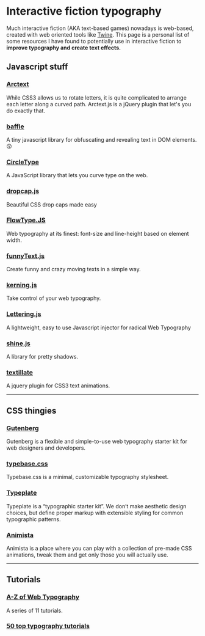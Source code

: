 # Interactive fiction typography

Much interactive fiction (AKA text-based games) nowadays is web-based, created with web oriented tools like [Twine](http://twinery.org). This page is a personal list of some resources I have found to potentially use in interactive fiction to **improve typography and create text effects.**

## Javascript stuff

### [Arctext](https://github.com/codrops/Arctext)
While CSS3 allows us to rotate letters, it is quite complicated to arrange each letter along a curved path. Arctext.js is a jQuery plugin that let's you do exactly that.  

### [baffle](https://github.com/camwiegert/baffle)
A tiny javascript library for obfuscating and revealing text in DOM elements. 😲

### [CircleType](https://github.com/peterhry/CircleType)
A JavaScript library that lets you curve type on the web.

### [dropcap.js](https://github.com/adobe-webplatform/dropcap.js)
Beautiful CSS drop caps made easy 

### [FlowType.JS](https://github.com/simplefocus/FlowType.JS)
Web typography at its finest: font-size and line-height based on element width. 

### [funnyText.js](https://github.com/alvarotrigo/funnyText.js)
Create funny and crazy moving texts in a simple way.

### [kerning.js](https://github.com/endtwist/kerning.js)
Take control of your web typography. 

### [Lettering.js](https://github.com/davatron5000/Lettering.js)
A lightweight, easy to use Javascript <span> injector for radical Web Typography 

### [shine.js](https://github.com/bigspaceship/shine.js)
A library for pretty shadows. 

### [textillate](https://github.com/jschr/textillate)
A jquery plugin for CSS3 text animations. 

---

## CSS thingies

### [Gutenberg](https://matejlatin.github.io/Gutenberg/)
Gutenberg is a flexible and simple-to-use web typography starter kit for web designers and developers. 

### [typebase.css](http://devinhunt.github.io/typebase.css/)
Typebase.css is a minimal, customizable typography stylesheet.

### [Typeplate](http://typeplate.com/)
Typeplate is a “typographic starter kit”. We don’t make aesthetic design choices, but define proper markup with extensible styling for common typographic patterns. 

### [Animista](http://animista.net)
Animista is a place where you can play with a collection of pre-made CSS animations, tweak them and get only those you will actually use.

---

## Tutorials

### [A-Z of Web Typography](https://webdesign.tutsplus.com/series/a-z-of-web-typography--webdesign-11706)
A series of 11 tutorials.

### [50 top typography tutorials](http://www.creativebloq.com/graphic-design-tips/typography-tutorials-1232719)
